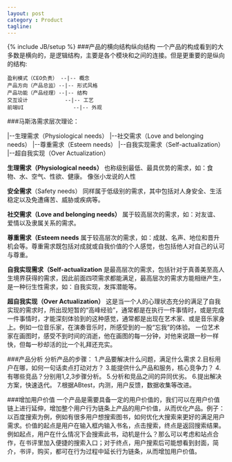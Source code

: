 ```yaml
---
layout: post
category : Product
tagline:
---
```

{% include JB/setup %}
###产品的横向结构纵向结构
一个产品的构成看到的大多数是横向的，是逻辑结构，主要是各个模块和之间的连接。但是更重要的是纵向的结构:

	盈利模式（CEO负责）	--|-- 概念
    产品方向（产品总监）--|-- 形式风格
    产品功能（产品经理）--|-- 结构
    交互设计			--|-- 工艺
    前端UI				--|-- 外观

###马斯洛需求层次理论：

|--生理需求（Physiological needs）
|--社交需求（Love and belonging needs）
|--尊重需求（Esteem needs）
|--自我实现需求（Self-actualization）
|--超自我实现（Over Actualization）

**生理需求（Physiological needs）**
也称级别最低、最具优势的需求，如：食物、水、空气、性欲、健康。
像张小龙说的人性

**安全需求**（Safety needs）
同样属于低级别的需求，其中包括对人身安全、生活稳定以及免遭痛苦、威胁或疾病等。

**社交需求（Love and belonging needs）**
属于较高层次的需求，如：对友谊、爱情以及隶属关系的需求。

**尊重需求（Esteem needs**
属于较高层次的需求，如：成就、名声、地位和晋升机会等。尊重需求既包括对成就或自我价值的个人感觉，也包括他人对自己的认可与尊重。

**自我实现需求（Self-actualization**
是最高层次的需求，包括针对于真善美至高人生境界获得的需求，因此前面四项需求都能满足，最高层次的需求方能相继产生，是一种衍生性需求，如：自我实现，发挥潜能等。

**超自我实现（Over Actualization）**
这是当一个人的心理状态充分的满足了自我实现的需求时，所出现短暂的“高峰经验”，通常都是在执行一件事情时，或是完成一件事情时，才能深刻体验到的这种感觉，通常都是出现在艺术家、或是音乐家身上。例如一位音乐家，在演奏音乐时，所感受到的一股“忘我”的体验。 一位艺术家在画图时，感受不到时间的消逝，他在画图的每一分钟，对他来说跟一秒一样快，但每一秒却活的比一个礼拜还充实。

###产品分析
分析产品的步骤：
1.产品要解决什么问题，满足什么需求
2.目标用户在哪，如何一句话卖点打动对方？
3.能提供什么产品和服务，核心竞争力？
4.有哪些竞品？分别用1,2,3步骤分析。
5.分析和竞品之间的异同优劣。
6.提出解决方案，快速迭代。
7.根据ABtest，内测，用户反馈，数据收集等改进。

###增加用户价值
一个产品是需要具备一定的用户价值的，我们可以在用户价值链上进行延伸，增加整个用户行为链条上产品的用户价值，从而优化产品。例子：以百度搜索为例，例如有很多用户想搜索图书，如何优化大搜索来更好的满足用户需求。价值的起点是用户在输入框内输入书名，点击搜索，终点是返回搜索结果。例如起点，用户在什么情况下会搜索此书，动机是什么？那么可以考虑和站点合作，在书评里加入便捷的搜索入口；对于终点，用户搜索后可能想看到封面，简介，书评，购买，都可在行为过程中延长行为链条，从而增加用户价值。